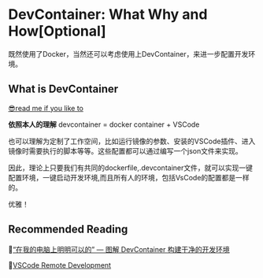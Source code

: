 # DevContainer: What Why and How[Optional]

既然使用了Docker，当然还可以考虑使用上DevContainer，来进一步配置开发环境。

## What is DevContainer

[😎read me if you like to](https://zhuanlan.zhihu.com/p/604545087)


**依照本人的理解**
devcontainer = docker container + VSCode

也可以理解为定制了工作空间，比如运行镜像的参数、安装的VSCode插件、进入镜像时需要执行的脚本等等。这些配置都可以通过编写一个json文件来实现。

因此，理论上只要我们有共同的dockerfile,.devcontainer文件，就可以实现一键配置环境，一键启动开发环境,而且所有人的环境，包括VsCode的配置都是一样的。

优雅！

## Recommended Reading

📑[“在我的电脑上明明可以的” — 图解 DevContainer 构建干净的开发环境](https://zhuanlan.zhihu.com/p/604545087)

📑[VSCode Remote Development](https://code.visualstudio.com/docs/remote/remote-overview)



